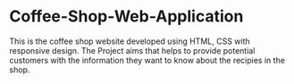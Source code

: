 # Coffee-Shop-Web-Application
This is the coffee shop website developed using HTML, CSS with responsive design. The Project aims that helps to provide potential customers with the information they want to know about the recipies in the shop.
